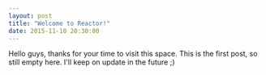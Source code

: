 ```yaml
---
layout: post
title: "Welcome to Reactor!"
date: 2015-11-10 20:30:00
---
```


Hello guys, thanks for your time to visit this space. This is the first post, so still empty here. I'll keep on update in the future ;)
